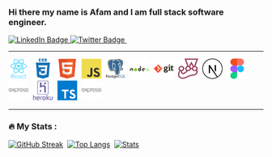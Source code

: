 ### Hi there my name is Afam and I am full stack software engineer.

<!--
**afam-io/afam-io** is a ✨ _special_ ✨ repository because its `README.md` (this file) appears on your GitHub profile.

Here are some ideas to get you started:

- 🔭 I’m currently working on ...
- 🌱 I’m currently learning ...
- 👯 I’m looking to collaborate on ...
- 🤔 I’m looking for help with ...
- 💬 Ask me about ...
- 📫 How to reach me: ...
- 😄 Pronouns: ...
- ⚡ Fun fact: ...
-->


<div id="badges">
  <a href="[your-linkedin-UR](https://www.linkedin.com/in/afam-okoh-64328876/)L">
    <img src="https://img.shields.io/badge/LinkedIn-blue?style=for-the-badge&logo=linkedin&logoColor=white" alt="LinkedIn Badge"/>
  </a>
  <a href="https://twitter.com/afam_io">
    <img src="https://img.shields.io/badge/Twitter-blue?style=for-the-badge&logo=twitter&logoColor=white" alt="Twitter Badge"/>
  </a>
  <img src="https://komarev.com/ghpvc/?username=afam-io&style=for-the-badge&color=blue" alt=""/>
</div>

---

<div>
  
  <img src="https://github.com/devicons/devicon/blob/master/icons/react/react-original-wordmark.svg" title="React" alt="React" width="40" height="40"/>&nbsp;
  <img src="https://github.com/devicons/devicon/blob/master/icons/css3/css3-plain-wordmark.svg"  title="CSS3" alt="CSS" width="40" height="40"/>&nbsp;
  <img src="https://github.com/devicons/devicon/blob/master/icons/html5/html5-original.svg" title="HTML5" alt="HTML" width="40" height="40"/>&nbsp;
  <img src="https://github.com/devicons/devicon/blob/master/icons/javascript/javascript-original.svg" title="JavaScript" alt="JavaScript" width="40" height="40"/>&nbsp;
  <img src="https://github.com/devicons/devicon/blob/master/icons/postgresql/postgresql-original-wordmark.svg" title="PostgreSQL"  alt="PostgreSQL" width="40" height="40"/>&nbsp;
  <img src="https://github.com/devicons/devicon/blob/master/icons/nodejs/nodejs-original-wordmark.svg" title="NodeJS" alt="NodeJS" width="40" height="40"/>&nbsp;
  <img src="https://github.com/devicons/devicon/blob/master/icons/git/git-original-wordmark.svg" title="Git" alt="Git" width="40" height="40"/>&nbsp;
  <img src="https://github.com/devicons/devicon/blob/master/icons/jest/jest-plain.svg" title="Jest" alt="Jest" width="40" height="40"/>&nbsp;
  <img src="https://github.com/devicons/devicon/blob/master/icons/nextjs/nextjs-line.svg" title="NextJS" alt="NextJS" width="40" height="40"/>&nbsp;
  <img src="https://github.com/devicons/devicon/blob/master/icons/figma/figma-original.svg" titel="Figma" alt="Figma" width="40" height="40"/>&nbsp;
  <img src="https://github.com/devicons/devicon/blob/master/icons/express/express-original-wordmark.svg" titel="Express" alt="Express" width="40" height="40"/>&nbsp;
  <img src="https://github.com/devicons/devicon/blob/master/icons/heroku/heroku-original-wordmark.svg" titel="Heroku" alt="Heroku" width="40" height="40"/>&nbsp;
    <img src="https://github.com/devicons/devicon/blob/master/icons/typescript/typescript-plain.svg" titel="TypeScript" alt="TypeScript" width="40" height="40"/>&nbsp;
     <img src="https://github.com/devicons/devicon/blob/master/icons/express/express-original-wordmark.svg" titel="Express" alt="Express" width="40" height="40"/>&nbsp;
</div>

---

### :fire: My Stats :

<div>

[![GitHub Streak](http://github-readme-streak-stats.herokuapp.com?user=afam-io&theme=github-light&date_format=n%2Fj%5B%2FY%5D&fire=0CDD07)](https://git.io/streak-stats)&nbsp;
[![Top Langs](https://github-readme-stats.vercel.app/api/top-langs/?username=afam-io&count_private=true&theme=vue)](https://github.com/anuraghazra/github-readme-stats)&nbsp;
[![Stats](https://github-readme-stats.vercel.app/api//?username=afam-io&count_private=true&theme=vue)](https://github.com/anuraghazra/github-readme-stats)&nbsp;
</div>

